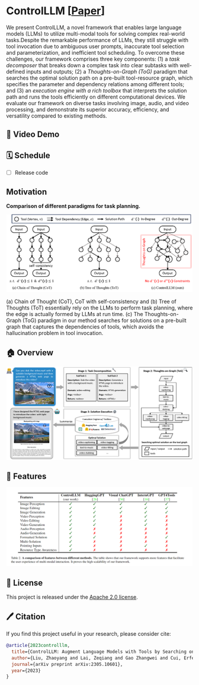 # ControlLLM [[Paper](https://arxiv.org/abs/2310.17796)] 

<!-- ## Description -->

We present ControlLLM, a novel framework that enables large language models (LLMs) to utilize multi-modal tools for solving complex real-world tasks.Despite the remarkable performance of LLMs, they still struggle with tool invocation due to ambiguous user prompts, inaccurate tool selection and parameterization, and inefficient tool scheduling. To overcome these challenges, our framework comprises three key components: (1) a *task decomposer*  that breaks down a complex task into clear subtasks with well-defined inputs and outputs; (2) a *Thoughts-on-Graph (ToG)* paradigm that searches the optimal solution path on a pre-built tool-resource graph, which specifies the parameter and dependency relations among different tools; and (3) an *execution engine with a rich toolbox* that interprets the solution path and runs the tools efficiently on different computational devices. We evaluate our framework on diverse tasks involving image, audio, and video processing, and demonstrate its superior accuracy, efficiency, and versatility compared to existing methods.

## 🤖 Video Demo



## 🗓️ Schedule

- [ ] Release code
  

## Motivation

**Comparison of different paradigms for task planning.**
<div style="text-align:center">
    <img width="800" alt="image" src="assets/moti.png">
</div>

(a) Chain of Thought (CoT), CoT with self-consistency and (b) Tree of Thoughts (ToT) essentially rely on the LLMs to perform task planning, where the edge is actually formed by LLMs at run time. (c) The Thoughts-on-Graph (ToG) paradigm in our method searches for solutions on a pre-built graph that captures the dependencies of tools, which avoids the hallucination problem in tool invocation.

## 🏠 Overview

<div style="text-align:center">
    <img width="800" alt="image" src="assets/arch.png">
</div>

## 🎁 Features

<div style="text-align:center">
    <img width="800" alt="image" src="assets/camparison.bmp">
</div>


## 🎫 License

This project is released under the [Apache 2.0 license](LICENSE).

## 🖊️ Citation

If you find this project useful in your research, please consider cite:

```BibTeX
@article{2023controlllm,
  title={ControlLLM: Augment Language Models with Tools by Searching on Graphs},
  author={Liu, Zhaoyang and Lai, Zeqiang and Gao Zhangwei and Cui, Erfei and Li, Zhiheng and Zhu, Xizhou and Lu, Lewei and Chen, Qifeng and Qiao, Yu and Dai, Jifeng and Wang Wenhai},
  journal={arXiv preprint arXiv:2305.10601},
  year={2023}
}
```

